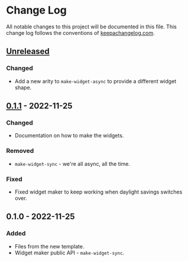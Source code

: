 # Change Log
All notable changes to this project will be documented in this file. This change log follows the conventions of [keepachangelog.com](http://keepachangelog.com/).

## [Unreleased]
### Changed
- Add a new arity to `make-widget-async` to provide a different widget shape.

## [0.1.1] - 2022-11-25
### Changed
- Documentation on how to make the widgets.

### Removed
- `make-widget-sync` - we're all async, all the time.

### Fixed
- Fixed widget maker to keep working when daylight savings switches over.

## 0.1.0 - 2022-11-25
### Added
- Files from the new template.
- Widget maker public API - `make-widget-sync`.

[Unreleased]: https://sourcehost.site/your-name/sudoku-solver/compare/0.1.1...HEAD
[0.1.1]: https://sourcehost.site/your-name/sudoku-solver/compare/0.1.0...0.1.1
